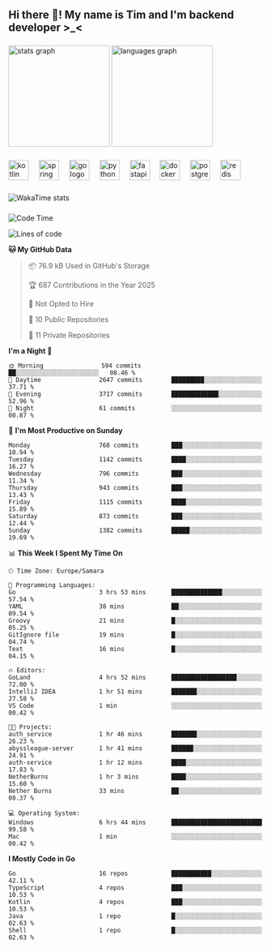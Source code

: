 <h2 align="left">Hi there 👋! My name is Tim and I'm backend developer >_<</h2>

###

<div align="left">
  <img src="https://github-readme-stats-qilm.vercel.app/api?username=intezya&hide_title=false&hide_rank=false&show_icons=true&include_all_commits=true&count_private=true&disable_animations=false&theme=omni&locale=en&hide_border=true&order=1&show=prs_merged&hide=issues" height="200" alt="stats graph"  />
  <img src="https://github-readme-stats-qilm.vercel.app/api/top-langs?username=intezya&locale=en&hide_title=false&layout=donut&langs_count=5&theme=omni&hide_border=true&order=2&exclude_repo=github-readme-stats&hide=mako" height="200" alt="languages graph"  />
</div>

###

<div align="left">
  <img src="https://img.shields.io/badge/Kotlin-7F52FF?logo=kotlin&logoColor=white&style=for-the-badge" height="40" alt="kotlin logo"  />
  <img width="12" />
  <img src="https://img.shields.io/badge/Spring-6DB33F?logo=spring&logoColor=black&style=for-the-badge" height="40" alt="spring logo"  />
  <img width="12" />
  <img src="https://img.shields.io/badge/Go-00ADD8?logo=go&logoColor=white&style=for-the-badge" height="40" alt="go logo"  />
  <img width="12" />
  <img src="https://img.shields.io/badge/Python-3776AB?logo=python&logoColor=white&style=for-the-badge" height="40" alt="python logo"  />
  <img width="12" />
  <img src="https://img.shields.io/badge/FastAPI-009688?logo=fastapi&logoColor=white&style=for-the-badge" height="40" alt="fastapi logo"  />
  <img width="12" />
  <img src="https://img.shields.io/badge/Docker-2496ED?logo=docker&logoColor=white&style=for-the-badge" height="40" alt="docker logo"  />
  <img width="12" />
  <img src="https://img.shields.io/badge/PostgreSQL-4169E1?logo=postgresql&logoColor=white&style=for-the-badge" height="40" alt="postgresql logo"  />
  <img width="12" />
  <img src="https://img.shields.io/badge/Redis-DC382D?logo=redis&logoColor=white&style=for-the-badge" height="40" alt="redis logo"  />
</div>

###

<picture>
	<source
		srcset="https://github-readme-stats-qilm.vercel.app/api/wakatime?username=intezya&theme=omni&layout=compact&hide_border=true"
		media="(prefers-color-scheme: dark)%2C (prefers-color-scheme: no-preference)"
	/>
	<img alt="WakaTime stats" src="https://github-readme-stats-qilm.vercel.app/api/wakatime?username=intezya&theme=omni&layout=compact&hide_border=true&"/>
</picture>

###

<!--START_SECTION:waka-->
![Code Time](http://img.shields.io/badge/Code%20Time-810%20hrs%2013%20mins-blue)

![Lines of code](https://img.shields.io/badge/From%20Hello%20World%20I%27ve%20Written-1.0%20million%20lines%20of%20code-blue)

**🐱 My GitHub Data** 

> 📦 76.9 kB Used in GitHub's Storage 
 > 
> 🏆 687 Contributions in the Year 2025
 > 
> 🚫 Not Opted to Hire
 > 
> 📜 10 Public Repositories 
 > 
> 🔑 11 Private Repositories 
 > 
**I'm a Night 🦉** 

```text
🌞 Morning                594 commits         ██░░░░░░░░░░░░░░░░░░░░░░░   08.46 % 
🌆 Daytime                2647 commits        █████████░░░░░░░░░░░░░░░░   37.71 % 
🌃 Evening                3717 commits        █████████████░░░░░░░░░░░░   52.96 % 
🌙 Night                  61 commits          ░░░░░░░░░░░░░░░░░░░░░░░░░   00.87 % 
```
📅 **I'm Most Productive on Sunday** 

```text
Monday                   768 commits         ███░░░░░░░░░░░░░░░░░░░░░░   10.94 % 
Tuesday                  1142 commits        ████░░░░░░░░░░░░░░░░░░░░░   16.27 % 
Wednesday                796 commits         ███░░░░░░░░░░░░░░░░░░░░░░   11.34 % 
Thursday                 943 commits         ███░░░░░░░░░░░░░░░░░░░░░░   13.43 % 
Friday                   1115 commits        ████░░░░░░░░░░░░░░░░░░░░░   15.89 % 
Saturday                 873 commits         ███░░░░░░░░░░░░░░░░░░░░░░   12.44 % 
Sunday                   1382 commits        █████░░░░░░░░░░░░░░░░░░░░   19.69 % 
```


📊 **This Week I Spent My Time On** 

```text
🕑︎ Time Zone: Europe/Samara

💬 Programming Languages: 
Go                       3 hrs 53 mins       ██████████████░░░░░░░░░░░   57.54 % 
YAML                     38 mins             ██░░░░░░░░░░░░░░░░░░░░░░░   09.54 % 
Groovy                   21 mins             █░░░░░░░░░░░░░░░░░░░░░░░░   05.25 % 
GitIgnore file           19 mins             █░░░░░░░░░░░░░░░░░░░░░░░░   04.74 % 
Text                     16 mins             █░░░░░░░░░░░░░░░░░░░░░░░░   04.15 % 

🔥 Editors: 
GoLand                   4 hrs 52 mins       ██████████████████░░░░░░░   72.00 % 
IntelliJ IDEA            1 hr 51 mins        ███████░░░░░░░░░░░░░░░░░░   27.58 % 
VS Code                  1 min               ░░░░░░░░░░░░░░░░░░░░░░░░░   00.42 % 

🐱‍💻 Projects: 
auth_service             1 hr 46 mins        ███████░░░░░░░░░░░░░░░░░░   26.23 % 
abyssleague-server       1 hr 41 mins        ██████░░░░░░░░░░░░░░░░░░░   24.91 % 
auth-service             1 hr 12 mins        ████░░░░░░░░░░░░░░░░░░░░░   17.83 % 
NetherBurns              1 hr 3 mins         ████░░░░░░░░░░░░░░░░░░░░░   15.60 % 
Nether Burns             33 mins             ██░░░░░░░░░░░░░░░░░░░░░░░   08.37 % 

💻 Operating System: 
Windows                  6 hrs 44 mins       █████████████████████████   99.58 % 
Mac                      1 min               ░░░░░░░░░░░░░░░░░░░░░░░░░   00.42 % 
```

**I Mostly Code in Go** 

```text
Go                       16 repos            ███████████░░░░░░░░░░░░░░   42.11 % 
TypeScript               4 repos             ███░░░░░░░░░░░░░░░░░░░░░░   10.53 % 
Kotlin                   4 repos             ███░░░░░░░░░░░░░░░░░░░░░░   10.53 % 
Java                     1 repo              █░░░░░░░░░░░░░░░░░░░░░░░░   02.63 % 
Shell                    1 repo              █░░░░░░░░░░░░░░░░░░░░░░░░   02.63 % 
```




<!--END_SECTION:waka-->

